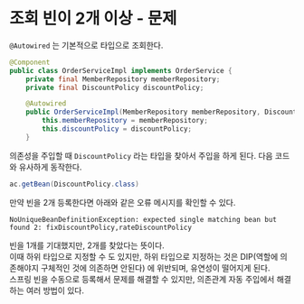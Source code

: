 # 조회 빈이 2개 이상 - 문제

`@Autowired` 는 기본적으로 타입으로 조회한다.
```java
@Component  
public class OrderServiceImpl implements OrderService {  
    private final MemberRepository memberRepository;  
    private final DiscountPolicy discountPolicy;  

    @Autowired  
    public OrderServiceImpl(MemberRepository memberRepository, DiscountPolicy discountPolicy) {  
        this.memberRepository = memberRepository;  
        this.discountPolicy = discountPolicy;  
    }
```
의존성을 주입할 때 `DiscountPolicy` 라는 타입을 찾아서 주입을 하게 된다. 다음 코드와 유사하게 동작한다.
```java
ac.getBean(DiscountPolicy.class)
```

만약 빈을 2개 등록한다면 아래와 같은 오류 메시지를 확인할 수 있다.
```
NoUniqueBeanDefinitionException: expected single matching bean but found 2: fixDiscountPolicy,rateDiscountPolicy
```
빈을 1개를 기대했지만, 2개를 찾았다는 뜻이다.    
이때 하위 타입으로 지정할 수 도 있지만, 하위 타입으로 지정하는 것은 DIP(역할에 의존해야지 구체적인 것에 의존하면 안된다) 에 위반되며, 유연성이 떨어지게 된다.    
스프링 빈을 수동으로 등록해서 문제를 해결할 수 있지만, 의존관계 자동 주입에서 해결하는 여러 방법이 있다.
